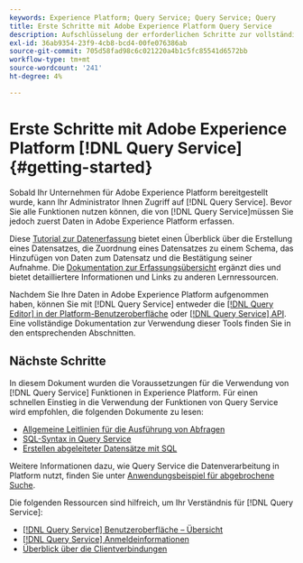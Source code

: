 ```yaml
---
keywords: Experience Platform; Query Service; Query Service; Query
title: Erste Schritte mit Adobe Experience Platform Query Service
description: Aufschlüsselung der erforderlichen Schritte zur vollständigen Nutzung des Adobe Experience Platform Query Service
exl-id: 36ab9354-23f9-4cb8-bcd4-00fe076386ab
source-git-commit: 705d58fad98c6c021220a4b1c5fc85541d6572bb
workflow-type: tm+mt
source-wordcount: '241'
ht-degree: 4%

---
```


# Erste Schritte mit Adobe Experience Platform [!DNL Query Service] {#getting-started}

Sobald Ihr Unternehmen für Adobe Experience Platform bereitgestellt wurde, kann Ihr Administrator Ihnen Zugriff auf [!DNL Query Service]. Bevor Sie alle Funktionen nutzen können, die von [!DNL Query Service]müssen Sie jedoch zuerst Daten in Adobe Experience Platform erfassen.

Diese [Tutorial zur Datenerfassung](https://experienceleague.adobe.com/docs/platform-learn/tutorials/data-ingestion/create-datasets-and-ingest-data.html?lang=de) bietet einen Überblick über die Erstellung eines Datensatzes, die Zuordnung eines Datensatzes zu einem Schema, das Hinzufügen von Daten zum Datensatz und die Bestätigung seiner Aufnahme. Die [Dokumentation zur Erfassungsübersicht](../../ingestion/home.md) ergänzt dies und bietet detailliertere Informationen und Links zu anderen Lernressourcen.

Nachdem Sie Ihre Daten in Adobe Experience Platform aufgenommen haben, können Sie mit [!DNL Query Service] entweder die [[!DNL Query Editor] in der Platform-Benutzeroberfläche](../ui/user-guide.md) oder [[!DNL Query Service] API](../api/getting-started.md). Eine vollständige Dokumentation zur Verwendung dieser Tools finden Sie in den entsprechenden Abschnitten.

## Nächste Schritte

In diesem Dokument wurden die Voraussetzungen für die Verwendung von [!DNL Query Service] Funktionen in Experience Platform. Für einen schnellen Einstieg in die Verwendung der Funktionen von Query Service wird empfohlen, die folgenden Dokumente zu lesen:

- [Allgemeine Leitlinien für die Ausführung von Abfragen](../best-practices/writing-queries.md)
- [SQL-Syntax in Query Service](../sql/syntax.md)
- [Erstellen abgeleiteter Datensätze mit SQL](../data-distiller/derived-datasets/create-derived-datasets-with-sql.md)

Weitere Informationen dazu, wie Query Service die Datenverarbeitung in Platform nutzt, finden Sie unter [Anwendungsbeispiel für abgebrochene Suche](../use-cases/abandoned-browse.md#video-example).

Die folgenden Ressourcen sind hilfreich, um Ihr Verständnis für [!DNL Query Service]:

- [[!DNL Query Service] Benutzeroberfläche – Übersicht](../ui/overview.md)
- [[!DNL Query Service] Anmeldeinformationen](../ui/credentials.md)
- [Überblick über die Clientverbindungen](../clients/overview.md)

